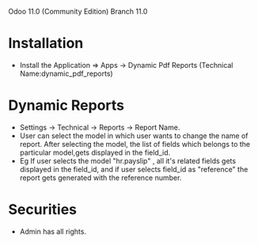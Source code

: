 Odoo 11.0 (Community Edition)  Branch 11.0

Installation 
============
* Install the Application => Apps -> Dynamic Pdf Reports (Technical Name:dynamic_pdf_reports)

Dynamic Reports
==================================
* Settings -> Technical -> Reports -> Report Name.
* User can select the model in which user wants to change the name of report.
  After selecting the model, the list of fields which belongs to the particular model,gets displayed in the field_id.
* Eg If user selects the model "hr.payslip" , all it's related fields gets displayed in the field_id,
  and if user selects field_id as "reference" the report gets generated with the reference number.

Securities
==========
* Admin has all rights.
